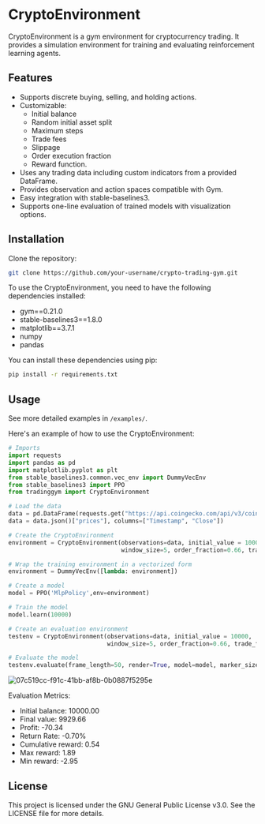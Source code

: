 # CryptoEnvironment

CryptoEnvironment is a gym environment for cryptocurrency trading. It provides a simulation environment for training and evaluating reinforcement learning agents.

## Features

- Supports discrete buying, selling, and holding actions.
- Customizable:
    - Initial balance
    - Random initial asset split
    - Maximum steps
    - Trade fees
    - Slippage
    - Order execution fraction
    - Reward function.
- Uses any trading data including custom indicators from a provided DataFrame.
- Provides observation and action spaces compatible with Gym.
- Easy integration with stable-baselines3.
- Supports one-line evaluation of trained models with visualization options.


## Installation

Clone the repository:
```bash
git clone https://github.com/your-username/crypto-trading-gym.git
```

To use the CryptoEnvironment, you need to have the following dependencies installed:

- gym==0.21.0
- stable-baselines3==1.8.0
- matplotlib==3.7.1
- numpy
- pandas

You can install these dependencies using pip:
```bash
pip install -r requirements.txt
```

## Usage
See more detailed examples in `/examples/`.

Here's an example of how to use the CryptoEnvironment:

```python
# Imports
import requests
import pandas as pd
import matplotlib.pyplot as plt 
from stable_baselines3.common.vec_env import DummyVecEnv
from stable_baselines3 import PPO
from tradinggym import CryptoEnvironment

# Load the data
data = pd.DataFrame(requests.get("https://api.coingecko.com/api/v3/coins/bitcoin/market_chart?vs_currency=usd&days=30")
data = data.json()["prices"], columns=["Timestamp", "Close"])

# Create the CryptoEnvironment
environment = CryptoEnvironment(observations=data, initial_value = 10000, 
                                window_size=5, order_fraction=0.66, trade_fee=0.003375)

# Wrap the training environment in a vectorized form
environment = DummyVecEnv([lambda: environment])

# Create a model
model = PPO('MlpPolicy',env=environment)

# Train the model
model.learn(10000)

# Create an evaluation environment
testenv = CryptoEnvironment(observations=data, initial_value = 10000, 
                            window_size=5, order_fraction=0.66, trade_fee=0.003375)

# Evaluate the model
testenv.evaluate(frame_length=50, render=True, model=model, marker_size=25, verbose=1)
```
![07c519cc-f91c-41bb-af8b-0b0887f5295e](https://github.com/astrologos/tradinggym/assets/82430396/83342eda-5b86-463c-b5b1-861b72d90268)

Evaluation Metrics:  
- Initial balance:     10000.00
- Final value:         9929.66
- Profit:              -70.34
- Return Rate:         -0.70%
- Cumulative reward:   0.54
- Max reward:          1.89
- Min reward:          -2.95

## License
This project is licensed under the GNU General Public License v3.0. See the LICENSE file for more details.
